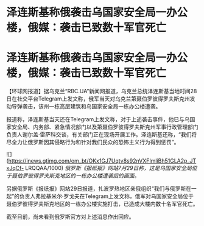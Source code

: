 # 泽连斯基称俄袭击乌国家安全局一办公楼，俄媒：袭击已致数十军官死亡

# 泽连斯基称俄袭击乌国家安全局一办公楼，俄媒：袭击已致数十军官死亡

【环球网报道】据乌克兰“RBC.UA”新闻网报道，乌克兰总统泽连斯基当地时间28日在社交平台Telegram上发文称，俄军当天对乌克兰第聂伯罗彼得罗夫斯克州发动导弹袭击，该州一栋高层建筑和乌国家安全局一栋办公楼遭袭。

报道称，泽连斯基当天还在Telegram上发文称，对于上述袭击事件，他已与乌国家安全局、内务部、紧急情况部门以及第聂伯罗彼得罗夫斯克州军事行政管理部门负责人谢尔盖·雷萨科交谈，有关部门正在现场开展工作。泽连斯基还称，“我们将尽全力让俄罗斯因其侵略行为和针对我们民众的恐怖主义行为得到惩罚”。

![](https://inews.gtimg.com/om_bt/OKx1GJ7Uqtv8s92nVXFImliBh51GLA2p_JTxJqCf-
LRQQAA/1000) _俄罗斯《报纸报》网站7月29日称，这是乌国家安全局位于聂伯罗彼得罗夫斯克地区的一栋办公楼遭袭后的画面。_

另据俄罗斯《报纸报》网站29日报道，扎波罗热地区亲俄组织“我们与俄罗斯在一起”的负责人弗拉基米尔·罗戈夫在Telegram上发文称，俄军对乌国家安全局位于聂伯罗彼得罗夫斯克地区的一栋办公楼实施打击，已造成大楼内数十名军官死亡。

截至目前，尚未看到俄罗斯官方对上述消息作出回应。

